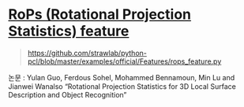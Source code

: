 # [RoPs (Rotational Projection Statistics) feature](http://pointclouds.org/documentation/tutorials/rops_feature.php#rops-feature)

> https://github.com/strawlab/python-pcl/blob/master/examples/official/Features/rops_feature.py

논문 : Yulan Guo, Ferdous Sohel, Mohammed Bennamoun, Min Lu and Jianwei Wanalso “Rotational Projection Statistics for 3D Local Surface Description and Object Recognition”